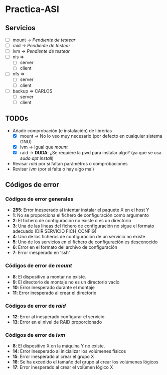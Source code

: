 # Practica-ASI
## Servicios
- [ ] mount -> *Pendiente de testear*
- [ ] raid -> *Pendiente de testear*
- [ ] lvm -> *Pendiente de testear*
- [ ] nis =>
  + [ ] server
  + [ ] client
- [ ] nfs =>
  + [ ] server
  + [ ] client
- [ ] backup => CARLOS
  + [ ] server
  + [ ] client

## TODOs
- Añadir comprobación (e instalación) de librerías
  + [x] mount -> No lo veo muy necesario (por defecto en cualquier sistema GNU)
  + [x] lvm   -> Igual que *mount*
  + [x] raid  -> **DUDA**: ¿Se requiere la pwd para instalar algo? (ya que se usa *sudo apt install*)
- Revisar *raid* por si faltan parámetros o comprobaciones
- Revisar *lvm* (por si falta o hay algo mal)

## Códigos de error
### Códigos de error generales
- **255**: Error inesperado al intentar instalar el paquete X en el host Y
- **1**: No se proporciona el fichero de configuración como argumento
- **2**: El fichero de configuración no existe o es un directorio
- **3**: Una de las líneas del fichero de configuración no sigue el formato adecuado (DIR SERVICIO FICH_CONFIG)
- **4**: Uno de los ficheros de configuración de un servicio no existe
- **5**: Uno de los servicios en el fichero de configuración es desconocido
- **6**: Error en el formato del archivo de configuración
- **7**: Error inesperado en 'ssh'

### Códigos de error de *mount*
- **8**: El dispositivo a montar no existe.
- **9**: El directorio de montaje no es un directorio vacío
- **10**: Error inesperado durante el montaje
- **11**: Error inesperado al crear el directorio

### Códigos de error de *raid*
- **12**: Error al inesperado configurar el servicio
- **13**: Error en el nivel de RAID proporcionado

### Códigos de error de *lvm*
- **8**: El dispositivo X en la máquina Y no existe.
- **14**: Error inesperado al inicializar los volúmenes físicos
- **15**: Error inesperado al crear el grupo X
- **16**: Se ha excedido el tamaño del grupo al crear los volúmenes lógicos
- **17**: Error inesperado al crear el volúmen lógico X

